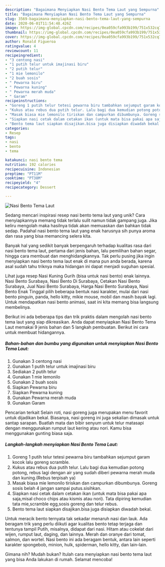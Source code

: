 ```yaml
---
description: "Bagaimana Menyiapkan Nasi Bento Tema Laut yang Sempurna"
title: "Bagaimana Menyiapkan Nasi Bento Tema Laut yang Sempurna"
slug: 3569-bagaimana-menyiapkan-nasi-bento-tema-laut-yang-sempurna
date: 2020-06-01T11:54:48.426Z
image: https://img-global.cpcdn.com/recipes/0ea059cfa993b199/751x532cq70/nasi-bento-tema-laut-foto-resep-utama.jpg
thumbnail: https://img-global.cpcdn.com/recipes/0ea059cfa993b199/751x532cq70/nasi-bento-tema-laut-foto-resep-utama.jpg
cover: https://img-global.cpcdn.com/recipes/0ea059cfa993b199/751x532cq70/nasi-bento-tema-laut-foto-resep-utama.jpg
author: Ronald Figueroa
ratingvalue: 4
reviewcount: 11
recipeingredient:
- "3 centong nasi"
- "1 putih telur untuk imajinasi biru"
- "2 putih telur"
- "1 mie lemonilo"
- "2 buah sosis"
- " Pewarna biru"
- " Pewarna kuning"
- " Pewarna merah muda"
- " Garam"
recipeinstructions:
- "Goreng 1 putih telur tetesi pewarna biru tambahkan sejumput garam kocok lalu goreng scramble."
- "Kukus atau rebus dua putih telur. Lalu bagi dua kemudian potong potong, rebus lagi dengan air yang sudah diberi pewarna merah muda dan kuning.(Rebus terpisah ya)"
- "Masak biasa mie lemonilo tiriskan dan campurkan dibumbunya. Goreng sosis belah 4 jangan sampai putus.sisihkan."
- "Siapkan nasi cetak dalam cetakan ikan (untuk mata bisa pakai apa saja,misal choco chips atau kismis atau nori). Tata dipiring kemudian tata mie,scramble egg,sosis goreng dan telur rebus."
- "Bento tema laut siapkan disajikan.bisa juga disiapkan diwadah bekal."
categories:
- Resep
tags:
- nasi
- bento
- tema

katakunci: nasi bento tema 
nutrition: 192 calories
recipecuisine: Indonesian
preptime: "PT11M"
cooktime: "PT38M"
recipeyield: "4"
recipecategory: Dessert

---
```



![Nasi Bento Tema Laut](https://img-global.cpcdn.com/recipes/0ea059cfa993b199/751x532cq70/nasi-bento-tema-laut-foto-resep-utama.jpg)

Sedang mencari inspirasi resep nasi bento tema laut yang unik? Cara menyiapkannya memang tidak terlalu sulit namun tidak gampang juga. Jika keliru mengolah maka hasilnya tidak akan memuaskan dan bahkan tidak sedap. Padahal nasi bento tema laut yang enak harusnya sih punya aroma dan rasa yang bisa memancing selera kita.

Banyak hal yang sedikit banyak berpengaruh terhadap kualitas rasa dari nasi bento tema laut, pertama dari jenis bahan, lalu pemilihan bahan segar, hingga cara membuat dan menghidangkannya. Tak perlu pusing jika ingin menyiapkan nasi bento tema laut enak di mana pun anda berada, karena asal sudah tahu triknya maka hidangan ini dapat menjadi suguhan spesial.

Lihat juga resep Nasi Kuning Gurih (bisa untuk nasi bento) enak lainnya. Nasi Bento Surabaya, Nasi Bento Di Surabaya, Cetakan Nasi Bento Surabaya, Jual Nasi Bento Surabaya, Harga Nasi Bento Surabaya, Nasi Bento Enak Tinggal pilih beberapa bentuk nasi karakter, mulai dari nasi bento pinguin, panda, hello kitty, mikie mouse, mobil dan masih bayak lagi. Untuk mendapatkan nasi bento animasi, saat ini kita memang bisa langsung membelinya.


Berikut ini ada beberapa tips dan trik praktis dalam mengolah nasi bento tema laut yang siap dikreasikan. Anda dapat menyiapkan Nasi Bento Tema Laut memakai 9 jenis bahan dan 5 langkah pembuatan. Berikut ini cara untuk membuat hidangannya.

<!--inarticleads1-->

##### Bahan-bahan dan bumbu yang digunakan untuk menyiapkan Nasi Bento Tema Laut:

1. Gunakan 3 centong nasi
1. Gunakan 1 putih telur untuk imajinasi biru
1. Sediakan 2 putih telur
1. Gunakan 1 mie lemonilo
1. Gunakan 2 buah sosis
1. Siapkan  Pewarna biru
1. Siapkan  Pewarna kuning
1. Gunakan  Pewarna merah muda
1. Gunakan  Garam


Pencarian terkait Selain roti, nasi goreng juga merupakan menu favorit untuk dijadikan bekal. Biasanya, nasi goreng ini juga sekalian dimasak untuk santap sarapan. Buatlah mata dan bibir senyum untuk telur matasapi dengan menggunakan rumput laut kering atau nori. Kamu bisa menggunakan gunting biasa saja. 

<!--inarticleads2-->

##### Langkah-langkah menyiapkan Nasi Bento Tema Laut:

1. Goreng 1 putih telur tetesi pewarna biru tambahkan sejumput garam kocok lalu goreng scramble.
1. Kukus atau rebus dua putih telur. Lalu bagi dua kemudian potong potong, rebus lagi dengan air yang sudah diberi pewarna merah muda dan kuning.(Rebus terpisah ya)
1. Masak biasa mie lemonilo tiriskan dan campurkan dibumbunya. Goreng sosis belah 4 jangan sampai putus.sisihkan.
1. Siapkan nasi cetak dalam cetakan ikan (untuk mata bisa pakai apa saja,misal choco chips atau kismis atau nori). Tata dipiring kemudian tata mie,scramble egg,sosis goreng dan telur rebus.
1. Bento tema laut siapkan disajikan.bisa juga disiapkan diwadah bekal.


Untuk meracik bento ternyata tak sekadar menaruh nasi dan lauk. Ada beragam trik yang perlu diikuti agar kualitas bento tetap terjaga dan tentunya tampil Putih, misalnya, didapat dari nasi. Hitam atau cokelat dari wijen, rumput laut, daging, dan lainnya. Merah dan oranye dari tomat, salmon, dan wortel. Nasi bento ini ada beragam bentuk, antara lain seperti karakter spongebob, minion, hulk, spiderman, hello kitty, dan lain-lain. 

Gimana nih? Mudah bukan? Itulah cara menyiapkan nasi bento tema laut yang bisa Anda lakukan di rumah. Selamat mencoba!
